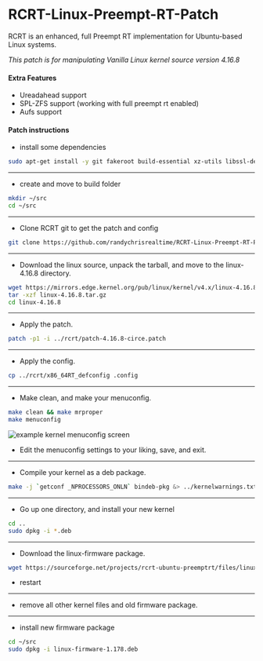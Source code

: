 # RCRT-Linux-Preempt-RT-Patch

RCRT is an enhanced, full Preempt RT implementation for Ubuntu-based Linux systems.

*This patch is for manipulating Vanilla Linux kernel source version 4.16.8*

#### Extra Features
  * Ureadahead support 
  * SPL-ZFS support (working with full preempt rt enabled)
  * Aufs support


#### Patch instructions
  * install some dependencies
```bash
sudo apt-get install -y git fakeroot build-essential xz-utils libssl-dev bc kernel-package libncurses5-dev ccache wget dh-make devscripts subversion perl gawk libelf-dev bison flex qt4-qmake libqt4-dev pkg-config
```
---
  * create and move to build folder
```bash
mkdir ~/src
cd ~/src
```
---
  * Clone RCRT git to get the patch and config
```bash
git clone https://github.com/randychrisrealtime/RCRT-Linux-Preempt-RT-Patch rcrt
```
---
  * Download the linux source, unpack the tarball, and move to the linux-4.16.8 directory.

```bash
wget https://mirrors.edge.kernel.org/pub/linux/kernel/v4.x/linux-4.16.8.tar.gz 
tar -xzf linux-4.16.8.tar.gz
cd linux-4.16.8
```
---
  * Apply the patch.
```bash
patch -p1 -i ../rcrt/patch-4.16.8-circe.patch
```
---
  * Apply the config.
```bash
cp ../rcrt/x86_64RT_defconfig .config
```
---
  * Make clean, and make your menuconfig.
```bash
make clean && make mrproper
make menuconfig
```
![example kernel menuconfig screen](https://linuxhint.com/wp-content/uploads/2018/02/s7.png)
  * Edit the menuconfig settings to your liking, save, and exit.
---
  * Compile your kernel as a deb package.
```bash
make -j `getconf _NPROCESSORS_ONLN` bindeb-pkg &> ../kernelwarnings.txt
```
---
  * Go up one directory, and install your new kernel
```bash
cd ..
sudo dpkg -i *.deb
```
---
  * Download the linux-firmware package.
```bash
wget https://sourceforge.net/projects/rcrt-ubuntu-preemptrt/files/linux-firmware-1.178.deb
```
  * restart
---
  * remove all other kernel files and old firmware package.
---
  * install new firmware package
```bash
cd ~/src
sudo dpkg -i linux-firmware-1.178.deb
```
